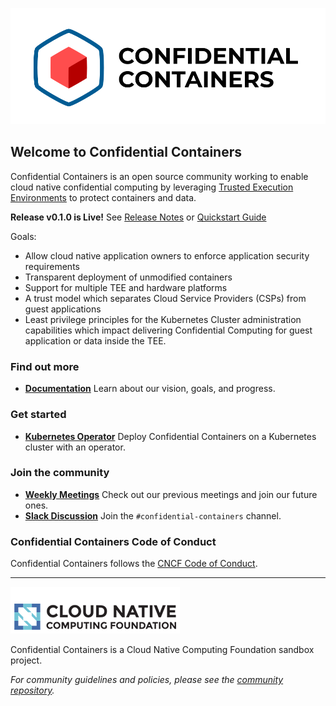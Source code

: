 ![logo](https://github.com/confidential-containers/.github/blob/main/coco_logo.png)

## Welcome to Confidential Containers

Confidential Containers is an open source community working to enable cloud native confidential 
computing by leveraging 
[Trusted Execution Environments](https://en.wikipedia.org/wiki/Trusted_execution_environment) to 
protect containers and data.

**Release v0.1.0 is Live!**
See [Release Notes](https://github.com/confidential-containers/documentation/blob/main/releases/v0.1.0.md)
or [Quickstart Guide](https://github.com/confidential-containers/documentation/blob/v0.1.0/quickstart.md)

Goals:
- Allow cloud native application owners to enforce application security requirements
- Transparent deployment of unmodified containers
- Support for multiple TEE and hardware platforms
- A trust model which separates Cloud Service Providers (CSPs) from guest applications
- Least privilege principles for the Kubernetes Cluster administration capabilities which impact 
delivering Confidential Computing for guest application or data inside the TEE.

### Find out more
- [**Documentation**](https://github.com/confidential-containers/documentation) Learn about our 
vision, goals, and progress.

### Get started
- [**Kubernetes Operator**](https://github.com/confidential-containers/confidential-containers-operator)
Deploy Confidential Containers on a Kubernetes cluster with an operator.

### Join the community
- [**Weekly Meetings**](https://docs.google.com/document/d/1E3GLCzNgrcigUlgWAZYlgqNTdVwiMwCRTJ0QnJhLZGA/)
Check out our previous meetings and join our future ones.
- [**Slack Discussion**](https://slack.cncf.io ) Join the `#confidential-containers` channel.

### Confidential Containers Code of Conduct
Confidential Containers follows the
[CNCF Code of Conduct](https://github.com/cncf/foundation/blob/master/code-of-conduct.md).

---
![cncf-logo](https://github.com/confidential-containers/.github/blob/main/cncf-logo.png)

Confidential Containers is a Cloud Native Computing Foundation sandbox project.

*For community guidelines and policies, please see the [community repository](https://github.com/confidential-containers/community).*

